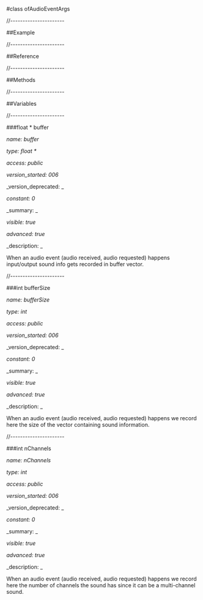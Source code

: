 #class ofAudioEventArgs

//----------------------

##Example



//----------------------

##Reference



//----------------------

##Methods



//----------------------

##Variables



//----------------------

###float * buffer

_name: buffer_

_type: float *_

_access: public_

_version_started: 006_

_version_deprecated: _

_constant: 0_

_summary: _

_visible: true_

_advanced: true_



_description: _

When an audio event (audio received, audio requested) happens input/output sound info gets recorded in buffer vector.













//----------------------

###int bufferSize

_name: bufferSize_

_type: int_

_access: public_

_version_started: 006_

_version_deprecated: _

_constant: 0_

_summary: _

_visible: true_

_advanced: true_



_description: _

When an audio event (audio received, audio requested) happens we record here the size of the vector containing sound information.













//----------------------

###int nChannels

_name: nChannels_

_type: int_

_access: public_

_version_started: 006_

_version_deprecated: _

_constant: 0_

_summary: _

_visible: true_

_advanced: true_



_description: _

When an audio event (audio received, audio requested) happens we record here the number of channels the sound has since it can be a multi-channel sound.













